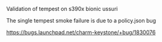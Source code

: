Validation of tempest on s390x bionic ussuri

The single tempest smoke failure is due to a policy.json bug

https://bugs.launchpad.net/charm-keystone/+bug/1830076
